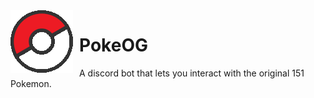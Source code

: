 <img align = "left" style="float: left; margin: 0 10px 0 0;" alt="Pokeball" src="res/pokeball.png">

# PokeOG
A discord bot that lets you interact with the original 151 Pokemon.

